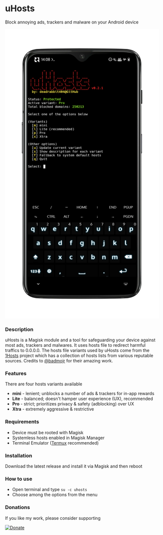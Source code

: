 # uHosts
Block annoying ads, trackers and malware on your Android device

![screenshot](screenshot-v0.2.1.PNG)

### Description
uHosts is a Magisk module and a tool for safeguarding your device against most ads, trackers and malwares. It uses hosts file to redirect harmful traffics to 0.0.0.0. The hosts file variants used by uHosts come from the [1Hosts](https://o0.pages.dev) project which has a collection of hosts lists from various  reputable sources. Credits to [@badmojr](https://github.com/badmojr) for their amazing work.

### Features
There are four hosts variants available
- **mini** - lenient; unblocks a number of ads & trackers for in-app rewards
- **Lite**  - balanced; doesn't hamper user experience (UX), recommended
- **Pro**  - strict; prioritizes privacy & safety (adblocking) over UX
- **Xtra**  - extremely aggressive & restrictive

### Requirements
-  Device must be rooted with Magisk
-  Systemless hosts enabled in Magisk Manager
-  Terminal Emulator ([Termux](https://github.com/termux/termux-app) recommended)

### Installation
Download the latest release and install it via Magisk and then reboot

### How to use
- Open terminal and type `su -c uhosts`
- Choose among the options from the menu

### Donations
If you like my work, please consider supporting  

[![Donate](https://img.shields.io/badge/PayPal-Donate-00457C?style=for-the-badge&logo=PayPal)](https://paypal.me/deadrabbit404)  
